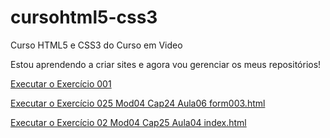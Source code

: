 # cursohtml5-css3
 Curso HTML5 e CSS3 do Curso em Video

Estou aprendendo a criar sites e agora vou gerenciar 
os meus repositórios!

<a href="https://amaurigeraldes.github.io/cursohtml5-css3/exercicios/modulo01/ex001/index.html" target="_blank">Executar o Exercício 001</a>


<a href="https://amaurigeraldes.github.io/cursohtml5-css3/exercicios/modulo04/ex025/form003.html" target="_blank">Executar o Exercício 025 Mod04 Cap24 Aula06 form003.html</a>


<a href="https://amaurigeraldes.github.io/cursohtml5-css3/exercicios/modulo04/ex026/mq002/index.html" target="_blank">Executar o Exercício 02 Mod04 Cap25 Aula04 index.html</a>

